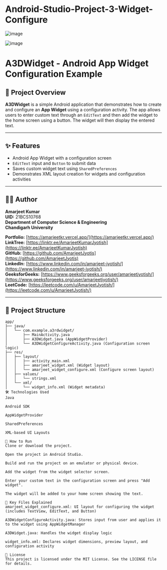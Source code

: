 # Android-Studio-Project-3-Widget-Configure

![image](https://github.com/user-attachments/assets/f84737df-8642-4d00-9ae9-a9c3079a5419)


![image](https://github.com/user-attachments/assets/cd83816a-d930-4dcb-8185-c4d24aa563d0)


# A3DWidget - Android App Widget Configuration Example

## 📱 Project Overview

**A3DWidget** is a simple Android application that demonstrates how to create and configure an **App Widget** using a configuration activity. The app allows users to enter custom text through an `EditText` and then add the widget to the home screen using a button. The widget will then display the entered text.

---

## ✨ Features

- Android App Widget with a configuration screen
- `EditText` input and `Button` to submit data
- Saves custom widget text using `SharedPreferences`
- Demonstrates XML layout creation for widgets and configuration activities

---

## 🧑‍💻 Author

**Amarjeet Kumar**  
**UID:** 21BCS10768  
**Department of Computer Science & Engineering**  
**Chandigarh University**

**Portfolio:** [https://amarjeetkr.vercel.app/](https://amarjeetkr.vercel.app/)  
**LinkTree:** [https://linktr.ee/AmarjeetKumarJyotish](https://linktr.ee/AmarjeetKumarJyotish)  
**GitHub:** [https://github.com/AmarjeetJyotis](https://github.com/AmarjeetJyotis)  
**LinkedIn:** [https://www.linkedin.com/in/amarjeet-jyotish/](https://www.linkedin.com/in/amarjeet-jyotish/)  
**GeeksforGeeks:** [https://www.geeksforgeeks.org/user/amarjeetjyotish/](https://www.geeksforgeeks.org/user/amarjeetjyotish/)  
**LeetCode:** [https://leetcode.com/u/AmarjeetJyotish/](https://leetcode.com/u/AmarjeetJyotish/)


---

## 🧱 Project Structure

```plaintext
app/
├── java/
│   └── com.example.a3rdwidget/
│       ├── MainActivity.java
│       ├── A3DWidget.java (AppWidgetProvider)
│       └── A3DWidgetConfigureActivity.java (Configuration screen logic)
├── res/
│   ├── layout/
│   │   ├── activity_main.xml
│   │   ├── amarjeet_widget.xml (Widget layout)
│   │   └── amarjeet_widget_configure.xml (Configure screen layout)
│   ├── values/
│   │   └── strings.xml
│   └── xml/
│       └── widget_info.xml (Widget metadata)
🛠️ Technologies Used
Java

Android SDK

AppWidgetProvider

SharedPreferences

XML-based UI Layouts

🚀 How to Run
Clone or download the project.

Open the project in Android Studio.

Build and run the project on an emulator or physical device.

Add the widget from the widget selector screen.

Enter your custom text in the configuration screen and press "Add widget".

The widget will be added to your home screen showing the text.

📂 Key Files Explained
amarjeet_widget_configure.xml: UI layout for configuring the widget (includes TextView, EditText, and Button)

A3DWidgetConfigureActivity.java: Stores input from user and applies it to the widget using AppWidgetManager

A3DWidget.java: Handles the widget display logic

widget_info.xml: Declares widget dimensions, preview layout, and configuration activity

📄 License
This project is licensed under the MIT License. See the LICENSE file for details.

